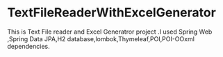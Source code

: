 # TextFileReaderWithExcelGenerator
This is Text File reader and Excel Generatror  project .I used Spring Web ,Spring Data JPA,H2 database,lombok,Thymeleaf,POI,POI-OOxml dependencies.
